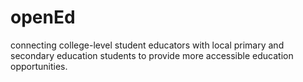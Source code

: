 # openEd
connecting college-level student educators with local primary and secondary education students to provide more accessible education opportunities.
